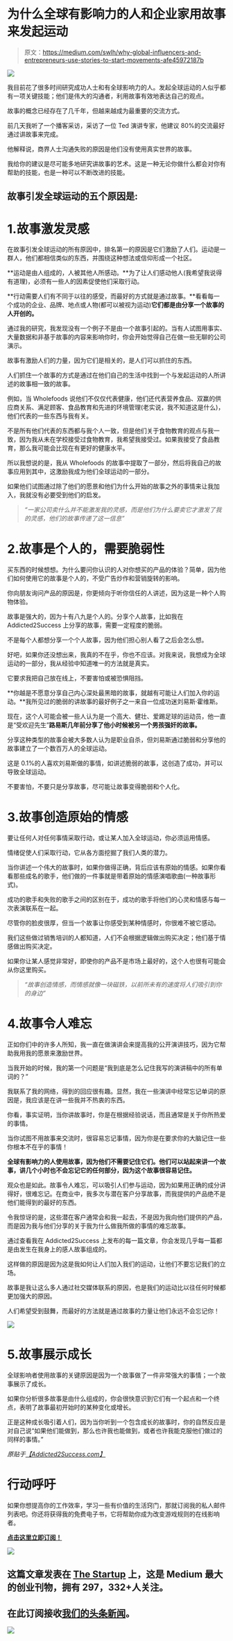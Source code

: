 # 为什么全球有影响力的人和企业家用故事来发起运动

> 原文：<https://medium.com/swlh/why-global-influencers-and-entrepreneurs-use-stories-to-start-movements-afe45972187b>

![](img/16a47b4300b1b29cd7059beb318c83de.png)

我目前花了很多时间研究成功人士和有全球影响力的人。发起全球运动的人似乎都有一项关键技能；他们是伟大的沟通者，利用故事有效地表达自己的观点。

故事的概念已经存在了几千年，但越来越成为最重要的交流方式。

前几天我听了一个播客采访，采访了一位 Ted 演讲专家，他建议 80%的交流最好通过讲故事来完成。

他解释说，商界人士沟通失败的原因是他们没有使用真实世界的故事。

我给你的建议是尽可能多地研究讲故事的艺术。这是一种无论你做什么都会对你有帮助的技能，也是一种可以不断改进的技能。

## 故事引发全球运动的五个原因是:

# 1.故事激发灵感

在故事引发全球运动的所有原因中，排名第一的原因是它们激励了人们。运动是一群人，他们都相信类似的东西，并围绕这种想法或信仰形成一个社区。

**运动是由人组成的，人被其他人所感动。**为了让人们感动他人(我希望我说得有道理)，必须有一些人的因素促使他们采取行动。

**行动需要人们有不同于以往的感受，而最好的方式就是通过故事。**看看每一个成功的企业、品牌、地点或人物(都可以被视为运动)**它们都是由分享一个故事的人开创的。**

通过我的研究，我发现没有一个例子不是由一个故事引起的。当有人试图用事实、大量数据和非基于故事的内容来影响你时，你会开始觉得自己在做一些无聊的公司演示。

故事有激励人们的力量，因为它们是相关的，是人们可以抓住的东西。

人们抓住一个故事的方式是通过在他们自己的生活中找到一个与发起运动的人所讲述的故事相一致的故事。

例如，当 Wholefoods 说他们不仅仅代表健康，他们还代表营养食品、双赢的供应商关系、满足顾客、食品教育和先进的环境管理(老实说，我不知道这是什么)，他们代表的一些东西与我有关。

不是所有他们代表的东西都与我个人一致，但是他们关于食物教育的观点与我一致，因为我从未在学校接受过食物教育，我希望我接受过。如果我接受了食品教育，那么我可能会比现在有更好的健康水平。

所以我想说的是，我从 Wholefoods 的故事中提取了一部分，然后将我自己的故事应用到其中，这激励我成为他们全球运动的一部分。

如果他们试图通过除了他们的愿景和他们为什么开始的故事之外的事情来让我加入，我就没有必要受到他们的启发。

> *“一家公司卖什么并不能激发我的灵感，而是他们为什么要卖它才激发了我的灵感，他们的故事传递了这一信息”*

# 2.故事是个人的，需要脆弱性

买东西的时候想想。为什么要问你认识的人对你想买的产品的体验？简单，因为他们如何使用它的故事是个人的，不受广告炒作和营销旋转的影响。

你向朋友询问产品的原因是，你更倾向于听你信任的人讲述，因为这是一种个人购物体验。

故事是强大的，因为十有八九是个人的。分享个人故事，比如我在 Addicted2Success 上分享的故事，需要一定程度的脆弱。

不是每个人都想分享一个个人故事，因为他们担心别人看了之后会怎么想。

好吧，如果你还没想出来，我真的不在乎，你也不应该。对我来说，我想成为全球运动的一部分，我从经验中知道唯一的方法就是真实。

它要求我把自己放在线上，不要害怕或被恐惧阻挡。

**你越是不愿意分享自己内心深处最黑暗的故事，就越有可能让人们加入你的运动。**我所见过的脆弱的讲故事的最好例子之一来自一位成功迷刘易斯·霍维斯。

现在，这个人可能会被一些人认为是一个高大、健壮、爱踢足球的运动员，他一直是“受欢迎先生”**路易斯几年前分享了他小时候被另一个男孩强奸的故事。**

分享这种类型的故事会被大多数人认为是职业自杀，但刘易斯通过脆弱和分享他的故事建立了一个数百万人的全球运动。

这是 0.1%的人喜欢刘易斯做的事情，如讲述脆弱的故事，这创造了成功，并可以导致全球运动。

不要害怕，不要只是分享故事，尽可能让故事变得脆弱和个人化。

# 3.故事创造原始的情感

要让任何人对任何事情采取行动，或让某人加入全球运动，你必须运用情感。

情绪促使人们采取行动，它从各方面挖掘了我们人类的潜力。

当你讲述一个伟大的故事时，如果你做得正确，背后应该有原始的情感。如果你看看那些成名的歌手，他们做的一件事就是带着原始的情感演唱歌曲(一种故事形式)。

成功的歌手和失败的歌手之间的区别在于，成功的歌手将他们的心灵和情感与每一次表演联系在一起。

尽管你的脸皮很厚，但当一个故事让你感受到某种情感时，你很难不被它感动。

我们这些做过销售培训的人都知道，人们不会根据逻辑做出购买决定；他们基于情感做出购买决定。

如果你让某人感觉非常好，即使你的产品不是市场上最好的，这个人也很有可能会从你这里购买。

> *“故事创造情感，而情感就像一块磁铁，以前所未有的速度将人们吸引到你的身边”*

# 4.故事令人难忘

正如你们中的许多人所知，我一直在做演讲会来提高我的公开演讲技巧，因为它帮助我用我的愿景来激励世界。

当我开始的时候，我的第一个问题是“我到底是怎么记住我写的演讲稿中的所有单词的？”

我联系了我的网络，得到的回应很有趣。显然，我在一些演讲中经常忘记单词的原因是，我应该是在讲一些我并不热衷的东西。

你看，事实证明，当你讲故事时，你是在根据经验说话，而且通常是关于你所热爱的事情。

当你试图不用故事来交流时，很容易忘记事情，因为你是在要求你的大脑记住一些你根本不在乎的事情！

**全球有影响力的人使用故事，因为他们不需要记住它们。他们可以站起来讲一个故事，讲几个小时也不会忘记它的任何部分，因为这个故事很容易记住。**

观众也是如此。故事令人难忘，可以吸引人们参与运动，因为如果用正确的成分讲得好，很难忘记。在商业中，我多次与潜在客户分享故事，而我提供的产品绝不是他们能得到的最好的东西。

令我惊讶的是，这些潜在客户通常会和我一起去，不是因为我向他们提供的产品，而是因为我与他们分享的关于我为什么做我所做的事情的难忘故事。

通过查看我在 Addicted2Success 上发布的每一篇文章，你会发现几乎每一篇都是由发生在我身上的感人故事组成的。

这样做的原因是因为这是我如何让人们加入我们的运动，让他们不要忘记我们的立场。

故事是我让这么多人通过社交媒体联系的原因，也是我们的运动比以往任何时候都更加强大的原因。

人们希望受到鼓舞，而最好的方法就是通过故事的力量让他们永远不会忘记你！

![](img/9bf37d0de579f087e419e9cb813e847b.png)

# 5.故事展示成长

全球影响者使用故事的关键原因是因为一个故事做了一件非常强大的事情；一个故事展示了成长。

如果你分析很多故事是由什么组成的，你会很快意识到它们有一个起点和一个终点，表明了故事最初开始时的某种变化或增长。

正是这种成长吸引着人们，因为当你听到一个包含成长的故事时，你的自然反应是对自己说“如果他们能做到，那么也许我也能做到，或者也许我能克服他们做过的同样的事情。”

*原贴于*[*【Addicted2Success.com】*](https://addicted2success.com/success-advice/why-global-influencers-use-stories-to-start-movements/)

# 行动呼吁

如果你想提高你的工作效率，学习一些有价值的生活窍门，那就订阅我的私人邮件列表吧。你还将获得我的免费电子书，它将帮助你成为改变游戏规则的在线影响者。

[**点击这里立即订阅！**](http://timdenning.net/free-ebook)

![](img/731acf26f5d44fdc58d99a6388fe935d.png)

## 这篇文章发表在 [The Startup](https://medium.com/swlh) 上，这是 Medium 最大的创业刊物，拥有 297，332+人关注。

## 在此订阅接收[我们的头条新闻](http://growthsupply.com/the-startup-newsletter/)。

![](img/731acf26f5d44fdc58d99a6388fe935d.png)